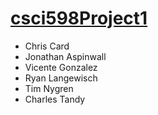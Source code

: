 [csci598Project1](http://inside.mines.edu/~hzhang/Courses/CSCI498B-598B-Fall14/Projects/Project-1-Anonymous.pdf)
===============

- Chris Card
- Jonathan Aspinwall
- Vicente Gonzalez
- Ryan Langewisch
- Tim Nygren
- Charles Tandy
